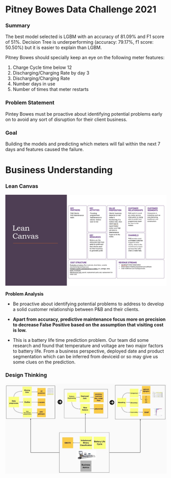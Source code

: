 # Pitney Bowes Data Challenge 2021

### Summary
The best model selected is LGBM with an accuracy of 81.09% and F1 score of 51%. Decision Tree is underperforming (accuracy: 79.17%, f1 score: 50.50%) but it is easier to explain than LGBM.

Pitney Bowes should specially keep an eye on the following meter features:

1. Charge Cycle time below 12
2. Discharging/Charging Rate by day 3
3. Discharging/Charging Rate
4. Number days in use
5. Number of times that meter restarts

### Problem Statement
Pintey Bowes must be proactive about identifying potential problems early on to avoid any sort of disruption for their client business.
### Goal
Building the models and predicting which meters will fail within the next 7 days and features caused the failure.

# Business Understanding
### Lean Canvas
![Alt text](https://github.com/jinote/pitney_bowes_data_science_project/blob/main/lean-canvas.png)

**Problem Analysis**
- Be proactive about identifying potential problems to address to develop a solid customer relationship between P&B and their clients.

- **Apart from accuracy, predictive maintenance focus more on precision to decrease False Positive based on the assumption that visiting cost is low.**
- This is a battery life time prediction problem. Our team did some research and found that temperature and voltage are two major factors to battery life. From a business perspective, deployed date and product segmentation which can be inferred from deviceid or so may give us some clues on the prediction.


### Design Thinking
![Alt text](https://github.com/jinote/pitney_bowes_data_science_project/blob/main/design-thinking.jpg)


